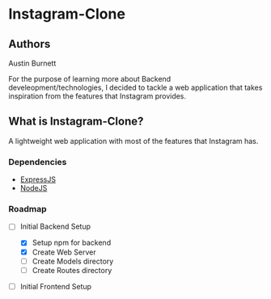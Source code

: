 # Instagram-Clone

## Authors
Austin Burnett

For the purpose of learning more about Backend develeopment/technologies, I decided to tackle a web application that takes inspiration from the features that Instagram provides.

## What is Instagram-Clone?
A lightweight web application with most of the features that Instagram has. 

### Dependencies
- [ExpressJS](https://expressjs.com/)
- [NodeJS](https://nodejs.org/en/)

### Roadmap
- [ ] Initial Backend Setup
    - [x] Setup npm for backend
    - [x] Create Web Server
    - [ ] Create Models directory
    - [ ] Create Routes directory
- [ ] Initial Frontend Setup


